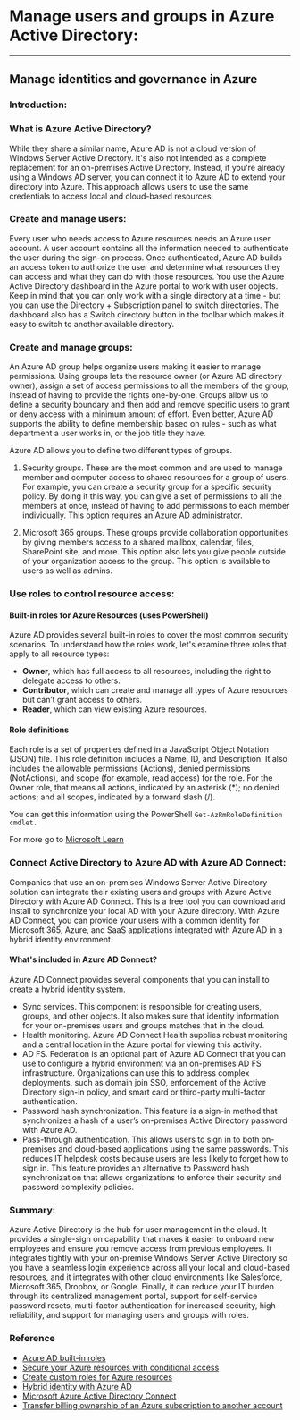 # Manage users and groups in Azure Active Directory: 

___

## Manage identities and governance in Azure

### Introduction: 

### What is Azure Active Directory? 

While they share a similar name, Azure AD is not a cloud version of Windows Server Active Directory. It's also not intended as a complete replacement for an on-premises Active Directory. Instead, if you're already using a Windows AD server, you can connect it to Azure AD to extend your directory into Azure. This approach allows users to use the same credentials to access local and cloud-based resources.

### Create and manage users:

Every user who needs access to Azure resources needs an Azure user account. A user account contains all the information needed to authenticate the user during the sign-on process. Once authenticated, Azure AD builds an access token to authorize the user and determine what resources they can access and what they can do with those resources.
You use the Azure Active Directory dashboard in the Azure portal to work with user objects. Keep in mind that you can only work with a single directory at a time - but you can use the Directory + Subscription panel to switch directories. The dashboard also has a Switch directory button in the toolbar which makes it easy to switch to another available directory.


### Create and manage groups: 

An Azure AD group helps organize users making it easier to manage permissions. Using groups lets the resource owner (or Azure AD directory owner), assign a set of access permissions to all the members of the group, instead of having to provide the rights one-by-one. Groups allow us to define a security boundary and then add and remove specific users to grant or deny access with a minimum amount of effort. Even better, Azure AD supports the ability to define membership based on rules - such as what department a user works in, or the job title they have.

Azure AD allows you to define two different types of groups.

1. Security groups. These are the most common and are used to manage member and computer access to shared resources for a group of users. For example, you can create a security group for a specific security policy. By doing it this way, you can give a set of permissions to all the members at once, instead of having to add permissions to each member individually. This option requires an Azure AD administrator.

2. Microsoft 365 groups. These groups provide collaboration opportunities by giving members access to a shared mailbox, calendar, files, SharePoint site, and more. This option also lets you give people outside of your organization access to the group. This option is available to users as well as admins.

### Use roles to control resource access: 

#### Built-in roles for Azure Resources (uses PowerShell)
Azure AD provides several built-in roles to cover the most common security scenarios. To understand how the roles work, let's examine three roles that apply to all resource types:

* **Owner**, which has full access to all resources, including the right to delegate access to others.
* **Contributor**, which can create and manage all types of Azure resources but can’t grant access to others.
* **Reader**, which can view existing Azure resources.

#### Role definitions

Each role is a set of properties defined in a JavaScript Object Notation (JSON) file. This role definition includes a Name, ID, and Description. It also includes the allowable permissions (Actions), denied permissions (NotActions), and scope (for example, read access) for the role.
For the Owner role, that means all actions, indicated by an asterisk (*); no denied actions; and all scopes, indicated by a forward slash (/).

You can get this information using the PowerShell `Get-AzRmRoleDefinition cmdlet.`


For more go to [Microsoft Learn](https://docs.microsoft.com/en-us/learn/modules/manage-users-and-groups-in-aad/5-manage-aad-roles)

### Connect Active Directory to Azure AD with Azure AD Connect: 


Companies that use an on-premises Windows Server Active Directory solution can integrate their existing users and groups with Azure Active Directory with Azure AD Connect. This is a free tool you can download and install to synchronize your local AD with your Azure directory.
With Azure AD Connect, you can provide your users with a common identity for Microsoft 365, Azure, and SaaS applications integrated with Azure AD in a hybrid identity environment.

#### What's included in Azure AD Connect?
Azure AD Connect provides several components that you can install to create a hybrid identity system.

* Sync services. This component is responsible for creating users, groups, and other objects. It also makes sure that identity information for your on-premises users and groups matches that in the cloud.
* Health monitoring. Azure AD Connect Health supplies robust monitoring and a central location in the Azure portal for viewing this activity.
* AD FS. Federation is an optional part of Azure AD Connect that you can use to configure a hybrid environment via an on-premises AD FS infrastructure. Organizations can use this to address complex deployments, such as domain join SSO, enforcement of the Active Directory sign-in policy, and smart card or third-party multi-factor authentication.
* Password hash synchronization. This feature is a sign-in method that synchronizes a hash of a user’s on-premises Active Directory password with Azure AD.
* Pass-through authentication. This allows users to sign in to both on-premises and cloud-based applications using the same passwords. This reduces IT helpdesk costs because users are less likely to forget how to sign in. This feature provides an alternative to Password hash synchronization that allows organizations to enforce their security and password complexity policies.

### Summary: 

Azure Active Directory is the hub for user management in the cloud. It provides a single-sign on capability that makes it easier to onboard new employees and ensure you remove access from previous employees. It integrates tightly with your on-premise Windows Server Active Directory so you have a seamless login experience across all your local and cloud-based resources, and it integrates with other cloud environments like Salesforce, Microsoft 365, Dropbox, or Google. Finally, it can reduce your IT burden through its centralized management portal, support for self-service password resets, multi-factor authentication for increased security, high-reliability, and support for managing users and groups with roles.

### Reference 

* [Azure AD built-in roles](https://docs.microsoft.com/en-us/azure/active-directory/role-based-access-built-in-roles)
* [Secure your Azure resources with conditional access](https://docs.microsoft.com/en-us/azure/active-directory/conditional-access/overview)
* [Create custom roles for Azure resources](https://docs.microsoft.com/en-us/azure/active-directory/role-based-access-control-custom-roles)
* [Hybrid identity with Azure AD](https://docs.microsoft.com/en-us/azure/active-directory/hybrid/)
* [Microsoft Azure Active Directory Connect](https://www.microsoft.com/download/details.aspx?id=47594)
* [Transfer billing ownership of an Azure subscription to another account](https://docs.microsoft.com/en-us/azure/billing/billing-subscription-transfer)

